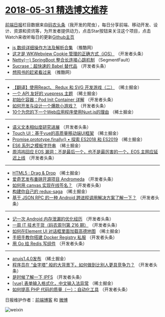 # [2018-05-31 精选博文推荐](http://hao.caibaojian.com/date/2018/05/31)

[前端日报](http://caibaojian.com/c/news)栏目数据来自[码农头条](http://hao.caibaojian.com/)（我开发的爬虫），每日分享前端、移动开发、设计、资源和资讯等，为开发者提供动力，点击Star按钮来关注这个项目，点击Watch来收听每日的更新[Github主页](https://github.com/kujian/frontendDaily)
* [js 数组详细操作方法及解析合集](http://hao.caibaojian.com/76179.html) （推酷网）
* [这才是 WKWebview Cookie 管理的正确方式（iOS）](http://hao.caibaojian.com/76141.html) （开发者头条）
* [Netty(一) SpringBoot 整合长连接心跳机制](http://hao.caibaojian.com/76100.html) （SegmentFault）
* [Sucrase：超快速的 Babel 替代品](http://hao.caibaojian.com/76150.html) （开发者头条）
* [想囤书的赶紧看过来](http://hao.caibaojian.com/76180.html) （推酷网）

***
* [【翻译】使用React、 Redux 和 SVG 开发游戏（二）](http://hao.caibaojian.com/76114.html) （稀土掘金）
* [一个 API 友好的 vuepress 主题](http://hao.caibaojian.com/76112.html) （稀土掘金）
* [初始化容器：Pod Init Container 详解](http://hao.caibaojian.com/76146.html) （开发者头条）
* [如何开发与设计一个爆款小游戏？](http://hao.caibaojian.com/76136.html) （开发者头条）
* [10个为您的下一个Web应用程序使用Nuxt.js的理由](http://hao.caibaojian.com/76107.html) （稀土掘金）

***
* [语义文本相似度研究进展](http://hao.caibaojian.com/76147.html) （开发者头条）
* [Touch UI：基于vue的高质量移动端UI框架](http://hao.caibaojian.com/76115.html) （稀土掘金）
* [Promise.prototype.finally() • 探索 ES2018 和 ES2019](http://hao.caibaojian.com/76104.html) （稀土掘金）
* [ES6 系列之模板字符串](http://hao.caibaojian.com/76116.html) （稀土掘金）
* [周鸿祎回应 EOS 漏洞：不是最后一个，也不是最厉害的一个，EOS 主网应延迟上线](http://hao.caibaojian.com/76151.html) （开发者头条）

***
* [HTML5 : Drag &amp; Drop](http://hao.caibaojian.com/76108.html) （稀土掘金）
* [爱奇艺发布重磅开源项目 Andromeda](http://hao.caibaojian.com/76130.html) （开发者头条）
* [如何用 canvas 实现在线签名？](http://hao.caibaojian.com/76135.html) （开发者头条）
* [构建你自己的 redux-saga](http://hao.caibaojian.com/76103.html) （稀土掘金）
* [基于 JSON RPC 的一种 Android 跨进程调用解决方案了解一下？](http://hao.caibaojian.com/76137.html) （开发者头条）

***
* [记一次 Android 内存泄漏的优化经历](http://hao.caibaojian.com/76148.html) （开发者头条）
* [一周 IT 技术干货（码农周刊第 216 期）](http://hao.caibaojian.com/76138.html) （开发者头条）
* [如何在Element UI 对话框里面加载高德地图](http://hao.caibaojian.com/76105.html) （稀土掘金）
* [手把手教你搭建 Docker Registry 私服](http://hao.caibaojian.com/76129.html) （开发者头条）
* [用 Go 给 Redis 写组件](http://hao.caibaojian.com/76139.html) （开发者头条）

***
* [anujs1.4.0发布](http://hao.caibaojian.com/76106.html) （稀土掘金）
* [程序员在 “金字塔” 般的大背景下，如何做到比别人更具竞争力？](http://hao.caibaojian.com/76128.html) （开发者头条）
* [是时候了解一下 IPFS](http://hao.caibaojian.com/76140.html) （开发者头条）
* [[vue] 表单输入格式化，中文输入法异常](http://hao.caibaojian.com/76109.html) （稀土掘金）
* [如何提高 PHP 代码的质量（一）：自动化工具](http://hao.caibaojian.com/76131.html) （开发者头条）

日报维护作者：[前端博客](http://caibaojian.com/) 和 [微博](http://caibaojian.com/go/weibo)

![weixin](https://user-images.githubusercontent.com/3055447/38468989-651132ac-3b80-11e8-8e6b-15122322a9d7.png)